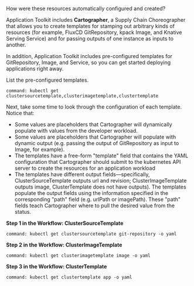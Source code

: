 How were these resources automatically configured and created?

Application Toolkit includes **Cartographer**, a Supply Chain Choreographer that allows you to create templates for stamping out arbitrary kinds of resources (for example, FluxCD GitRepository, kpack Image, and Knative Serving Service) and for passing outputs of one instance as inputs to another.

In addition, Application Toolkit includes pre-configured templates for GitRepository, Image, and Service, so you can get started deploying applications right away.

List the pre-configured templates.
```terminal:execute
command: kubectl get clustersourcetemplate,clusterimagetemplate,clustertemplate
```

Next, take some time to look through the configuration of each template.
Notice that:
- Some values are placeholders that Cartographer will dynamically populate with values from the developer workload.
- Some values are placeholders that Cartographer will populate with dynamic output (e.g. passing the output of GitRepository as input to Image, for example).
- The templates have a free-form "template" field that contains the YAML configuration that Cartographer should submit to the kubernetes API server to create the resources for an application workload
- The templates have different output fields—specifically, ClusterSourceTemplate outputs url and revision; ClusterImageTemplate outputs image, ClusterTemplate does not have outputs).
  The templates populate the output fields using the information specified in the corresponding "path" field (e.g. urlPath or imagePath). These "path" fields teach Cartographer where to pull the desired value from the status.

**Step 1 in the Workflow: ClusterSourceTemplate**
```terminal:execute
command: kubectl get clustersourcetemplate git-repository -o yaml
```

**Step 2 in the Workflow: ClusterImageTemplate**
```terminal:execute
command: kubectl get clusterimagetemplate image -o yaml
```

**Step 3 in the Workflow: ClusterTemplate**
```terminal:execute
command: kubectl get clustertemplate app -o yaml
```

